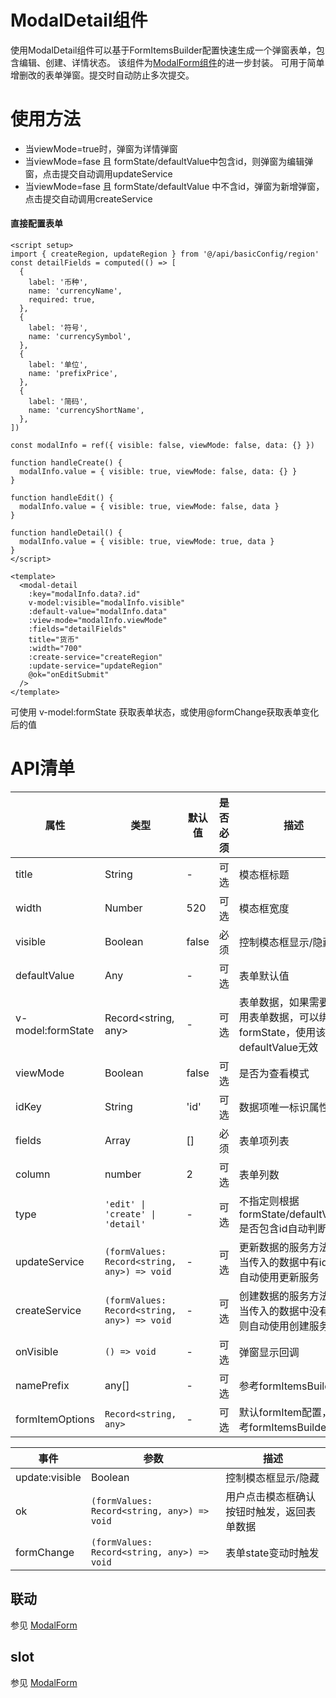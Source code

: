 # ModalDetail组件
使用ModalDetail组件可以基于FormItemsBuilder配置快速生成一个弹窗表单，包含编辑、创建、详情状态。
该组件为[ModalForm组件](../ModalForm/README.md)的进一步封装。
可用于简单增删改的表单弹窗。提交时自动防止多次提交。

<script setup>
  import demo1 from 'components/common/ModalDetail/demos/demo1.vue'
  import demo1Code from 'components/common/ModalDetail/demos/demo1.vue?raw'
</script>
<demo :comp="demo1" :code="demo1Code" />

# 使用方法
- 当viewMode=true时，弹窗为详情弹窗
- 当viewMode=fase 且 formState/defaultValue中包含id，则弹窗为编辑弹窗，点击提交自动调用updateService
- 当viewMode=fase 且 formState/defaultValue 中不含id，弹窗为新增弹窗，点击提交自动调用createService

#### 直接配置表单
``` vue
<script setup>
import { createRegion, updateRegion } from '@/api/basicConfig/region'
const detailFields = computed(() => [
  {
    label: '币种',
    name: 'currencyName',
    required: true,
  },
  {
    label: '符号',
    name: 'currencySymbol',
  },
  {
    label: '单位',
    name: 'prefixPrice',
  },
  {
    label: '简码',
    name: 'currencyShortName',
  },
])

const modalInfo = ref({ visible: false, viewMode: false, data: {} })

function handleCreate() {
  modalInfo.value = { visible: true, viewMode: false, data: {} }
}

function handleEdit() {
  modalInfo.value = { visible: true, viewMode: false, data }
}

function handleDetail() {
  modalInfo.value = { visible: true, viewMode: true, data }
}
</script>

<template>
  <modal-detail
    :key="modalInfo.data?.id"
    v-model:visible="modalInfo.visible"
    :default-value="modalInfo.data"
    :view-mode="modalInfo.viewMode"
    :fields="detailFields"
    title="货币"
    :width="700"
    :create-service="createRegion"
    :update-service="updateRegion"
    @ok="onEditSubmit"
  />
</template>
```
可使用 v-model:formState 获取表单状态，或使用@formChange获取表单变化后的值

# API清单

| 属性              | 类型                                        | 默认值 | 是否必须 | 描述                                                                          |
| ----------------- | ------------------------------------------- | ------ | -------- | ----------------------------------------------------------------------------- |
| title             | String                                      | -      | 可选     | 模态框标题                                                                    |
| width             | Number                                      | 520    | 可选     | 模态框宽度                                                                    |
| visible           | Boolean                                     | false  | 必须     | 控制模态框显示/隐藏                                                           |
| defaultValue      | Any                                         | -      | 可选     | 表单默认值                                                                    |
| v-model:formState | Record<string, any>                         | -      | 可选     | 表单数据，如果需要使用表单数据，可以绑定formState，使用该值时defaultValue无效 |
| viewMode          | Boolean                                     | false  | 可选     | 是否为查看模式                                                                |
| idKey             | String                                      | 'id'   | 可选     | 数据项唯一标识属性名                                                          |
| fields            | Array                                       | []     | 必须     | 表单项列表                                                                    |
| column            | number                                      | 2      | 可选     | 表单列数                                                                      |
| type              | `'edit' \| 'create' \| 'detail'`            | -      | 可选     | 不指定则根据formState/defaultValue 是否包含id自动判断                         |
| updateService     | `(formValues: Record<string, any>) => void` | -      | 可选     | 更新数据的服务方法，当传入的数据中有id, 则自动使用更新服务                    |
| createService     | `(formValues: Record<string, any>) => void` | -      | 可选     | 创建数据的服务方法，当传入的数据中没有id, 则自动使用创建服务                  |
| onVisible         | `() => void`                                | -      | 可选     | 弹窗显示回调                                                                  |
| namePrefix        | any[]                                       | -      | 可选     | 参考formItemsBuilder                                                          |
| formItemOptions   | `Record<string, any>`                       | -      | 可选     | 默认formItem配置，参考formItemsBuilder                                        |

| 事件           | 参数                                        | 描述                                       |
| -------------- | ------------------------------------------- | ------------------------------------------ |
| update:visible | Boolean                                     | 控制模态框显示/隐藏                        |
| ok             | `(formValues: Record<string, any>) => void` | 用户点击模态框确认按钮时触发，返回表单数据 |
| formChange     | `(formValues: Record<string, any>) => void` | 表单state变动时触发                        |

## 联动
参见 [ModalForm](../ModalForm/README.md)

## slot
参见 [ModalForm](../ModalForm/README.md)
